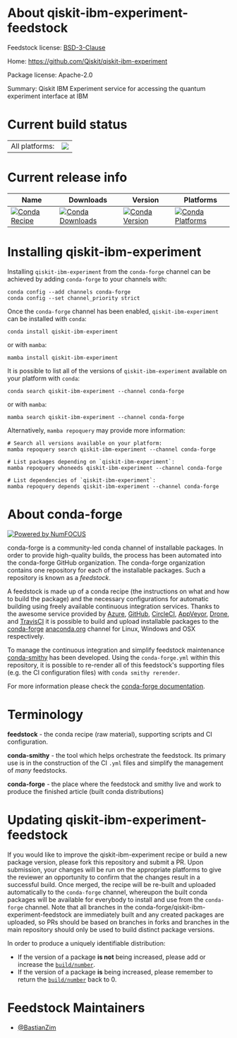 About qiskit-ibm-experiment-feedstock
=====================================

Feedstock license: [BSD-3-Clause](https://github.com/conda-forge/qiskit-ibm-experiment-feedstock/blob/main/LICENSE.txt)

Home: https://github.com/Qiskit/qiskit-ibm-experiment

Package license: Apache-2.0

Summary: Qiskit IBM Experiment service for accessing the quantum experiment interface at IBM

Current build status
====================


<table><tr><td>All platforms:</td>
    <td>
      <a href="https://dev.azure.com/conda-forge/feedstock-builds/_build/latest?definitionId=17059&branchName=main">
        <img src="https://dev.azure.com/conda-forge/feedstock-builds/_apis/build/status/qiskit-ibm-experiment-feedstock?branchName=main">
      </a>
    </td>
  </tr>
</table>

Current release info
====================

| Name | Downloads | Version | Platforms |
| --- | --- | --- | --- |
| [![Conda Recipe](https://img.shields.io/badge/recipe-qiskit--ibm--experiment-green.svg)](https://anaconda.org/conda-forge/qiskit-ibm-experiment) | [![Conda Downloads](https://img.shields.io/conda/dn/conda-forge/qiskit-ibm-experiment.svg)](https://anaconda.org/conda-forge/qiskit-ibm-experiment) | [![Conda Version](https://img.shields.io/conda/vn/conda-forge/qiskit-ibm-experiment.svg)](https://anaconda.org/conda-forge/qiskit-ibm-experiment) | [![Conda Platforms](https://img.shields.io/conda/pn/conda-forge/qiskit-ibm-experiment.svg)](https://anaconda.org/conda-forge/qiskit-ibm-experiment) |

Installing qiskit-ibm-experiment
================================

Installing `qiskit-ibm-experiment` from the `conda-forge` channel can be achieved by adding `conda-forge` to your channels with:

```
conda config --add channels conda-forge
conda config --set channel_priority strict
```

Once the `conda-forge` channel has been enabled, `qiskit-ibm-experiment` can be installed with `conda`:

```
conda install qiskit-ibm-experiment
```

or with `mamba`:

```
mamba install qiskit-ibm-experiment
```

It is possible to list all of the versions of `qiskit-ibm-experiment` available on your platform with `conda`:

```
conda search qiskit-ibm-experiment --channel conda-forge
```

or with `mamba`:

```
mamba search qiskit-ibm-experiment --channel conda-forge
```

Alternatively, `mamba repoquery` may provide more information:

```
# Search all versions available on your platform:
mamba repoquery search qiskit-ibm-experiment --channel conda-forge

# List packages depending on `qiskit-ibm-experiment`:
mamba repoquery whoneeds qiskit-ibm-experiment --channel conda-forge

# List dependencies of `qiskit-ibm-experiment`:
mamba repoquery depends qiskit-ibm-experiment --channel conda-forge
```


About conda-forge
=================

[![Powered by
NumFOCUS](https://img.shields.io/badge/powered%20by-NumFOCUS-orange.svg?style=flat&colorA=E1523D&colorB=007D8A)](https://numfocus.org)

conda-forge is a community-led conda channel of installable packages.
In order to provide high-quality builds, the process has been automated into the
conda-forge GitHub organization. The conda-forge organization contains one repository
for each of the installable packages. Such a repository is known as a *feedstock*.

A feedstock is made up of a conda recipe (the instructions on what and how to build
the package) and the necessary configurations for automatic building using freely
available continuous integration services. Thanks to the awesome service provided by
[Azure](https://azure.microsoft.com/en-us/services/devops/), [GitHub](https://github.com/),
[CircleCI](https://circleci.com/), [AppVeyor](https://www.appveyor.com/),
[Drone](https://cloud.drone.io/welcome), and [TravisCI](https://travis-ci.com/)
it is possible to build and upload installable packages to the
[conda-forge](https://anaconda.org/conda-forge) [anaconda.org](https://anaconda.org/)
channel for Linux, Windows and OSX respectively.

To manage the continuous integration and simplify feedstock maintenance
[conda-smithy](https://github.com/conda-forge/conda-smithy) has been developed.
Using the ``conda-forge.yml`` within this repository, it is possible to re-render all of
this feedstock's supporting files (e.g. the CI configuration files) with ``conda smithy rerender``.

For more information please check the [conda-forge documentation](https://conda-forge.org/docs/).

Terminology
===========

**feedstock** - the conda recipe (raw material), supporting scripts and CI configuration.

**conda-smithy** - the tool which helps orchestrate the feedstock.
                   Its primary use is in the construction of the CI ``.yml`` files
                   and simplify the management of *many* feedstocks.

**conda-forge** - the place where the feedstock and smithy live and work to
                  produce the finished article (built conda distributions)


Updating qiskit-ibm-experiment-feedstock
========================================

If you would like to improve the qiskit-ibm-experiment recipe or build a new
package version, please fork this repository and submit a PR. Upon submission,
your changes will be run on the appropriate platforms to give the reviewer an
opportunity to confirm that the changes result in a successful build. Once
merged, the recipe will be re-built and uploaded automatically to the
`conda-forge` channel, whereupon the built conda packages will be available for
everybody to install and use from the `conda-forge` channel.
Note that all branches in the conda-forge/qiskit-ibm-experiment-feedstock are
immediately built and any created packages are uploaded, so PRs should be based
on branches in forks and branches in the main repository should only be used to
build distinct package versions.

In order to produce a uniquely identifiable distribution:
 * If the version of a package **is not** being increased, please add or increase
   the [``build/number``](https://docs.conda.io/projects/conda-build/en/latest/resources/define-metadata.html#build-number-and-string).
 * If the version of a package **is** being increased, please remember to return
   the [``build/number``](https://docs.conda.io/projects/conda-build/en/latest/resources/define-metadata.html#build-number-and-string)
   back to 0.

Feedstock Maintainers
=====================

* [@BastianZim](https://github.com/BastianZim/)


<!-- dummy commit to enable rerendering -->


